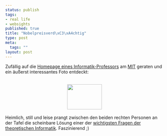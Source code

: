 ```yaml
--- 
status: publish
tags: 
- real life
- websights
published: true
title: "Nobelpreisverd\xC3\xA4chtig"
type: post
meta: 
  tags: ""
layout: post
---
```

Zufällig auf die <a href="http://theory.lcs.mit.edu/~rivest/homepage.html" title="http://theory.lcs.mit.edu/~rivest/homepage.html" onmouseover="window.status='http://theory.lcs.mit.edu/~rivest/homepage.html';return true;" onmouseout="window.status='';return true;">Homepage eines Informatik-Professors</a> am <a href="http://mit.edu/" title="http://mit.edu/" onmouseover="window.status='http://mit.edu/';return true;" onmouseout="window.status='';return true;">MIT</a> geraten und ein äußerst interessantes Foto entdeckt:<br /><br /><div style="text-align: center;"><a href="/uploads/einmalig/rsa-photo.jpeg"><img width="110" hspace="5" height="80" border="0" src="/wp-content/olduploads/einmalig/rsa-photo.serendipityThumb.jpeg" alt=""  /></a><br /></div><br />Heimlich, still und leise prangt zwischen den beiden rechten Personen an der Tafel die scheinbare Lösung einer der <a href="http://de.wikipedia.org/wiki/P/NP-Problem" title="http://de.wikipedia.org/wiki/P/NP-Problem" onmouseover="window.status='http://de.wikipedia.org/wiki/P/NP-Problem';return true;" onmouseout="window.status='';return true;">wichtigsten Fragen der theoretischen Informatik</a>. Faszinierend ;)<br />
